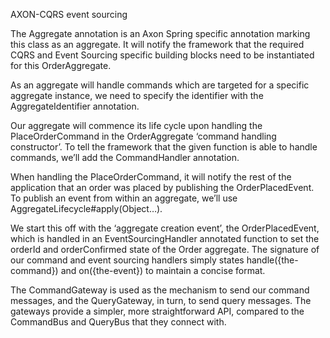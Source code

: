 AXON-CQRS event sourcing

The Aggregate annotation is an Axon Spring specific annotation marking this class as an aggregate. 
It will notify the framework that the required CQRS and Event Sourcing specific building blocks need to be instantiated for this OrderAggregate.

As an aggregate will handle commands which are targeted for a specific aggregate instance, we need to specify the identifier with the AggregateIdentifier annotation.

Our aggregate will commence its life cycle upon handling the PlaceOrderCommand in the OrderAggregate ‘command handling constructor’. 
To tell the framework that the given function is able to handle commands, we’ll add the CommandHandler annotation.

When handling the PlaceOrderCommand, it will notify the rest of the application that an order was placed by publishing the OrderPlacedEvent. 
To publish an event from within an aggregate, we’ll use AggregateLifecycle#apply(Object…).

We start this off with the ‘aggregate creation event’, the OrderPlacedEvent, which is handled in an EventSourcingHandler annotated function to set the orderId and orderConfirmed state of the Order aggregate.
The signature of our command and event sourcing handlers simply states handle({the-command}) and on({the-event}) to maintain a concise format.

The CommandGateway is used as the mechanism to send our command messages, and the QueryGateway, in turn, to send query messages. 
The gateways provide a simpler, more straightforward API, compared to the CommandBus and QueryBus that they connect with.
